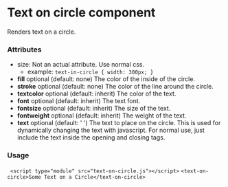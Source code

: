 # Text on circle component

Renders text on a circle.

### Attributes

-   size: Not an actual attribute. Use normal css.
    -   example: `text-in-circle { width: 300px; }`
-   **fill** optional (default: none) The color of the inside of the
    circle.
-   **stroke** optional (default: none) The color of the line around the
    circle.
-   **textcolor** optional (default: inherit) The color of the text.
-   **font** optional (default: inherit) The text font.
-   **fontsize** optional (default: inherit) The size of the text.
-   **fontweight** optional (default: inherit) The weight of the text.
-   **text** optional (default: ' ') The text to place on the circle.
    This is used for dynamically changing the text with javascript. For
    normal use, just include the text inside the opening and closing
    tags.

### Usage

` <script type="module" src="text-on-circle.js"></script>`
`<text-on-circle>Some Text on a Circle</text-on-circle> `
